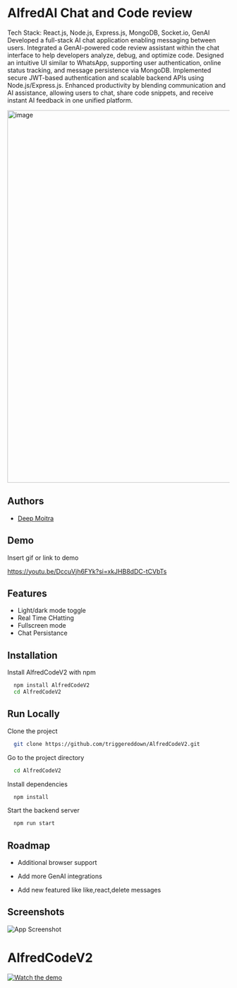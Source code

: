 
# AlfredAI Chat and Code review
Tech Stack: React.js, Node.js, Express.js, MongoDB, Socket.io, GenAI
Developed a full-stack AI chat application enabling messaging between users.
Integrated a GenAI-powered code review assistant within the chat interface to help developers analyze, debug, and optimize code.
Designed an intuitive UI similar to WhatsApp, supporting user authentication, online status tracking, and message persistence via MongoDB.
Implemented secure JWT-based authentication and scalable backend APIs using Node.js/Express.js.
Enhanced productivity by blending communication and AI assistance, allowing users to chat, share code snippets, and receive instant AI feedback in one unified platform.

<img width="1510" height="842" alt="image" src="https://github.com/user-attachments/assets/13258493-be74-460a-84d5-4197aea9f1ef" />

## Authors

- [Deep Moitra](https://github.com/triggereddown)


## Demo

Insert gif or link to demo

https://youtu.be/DccuVjh6FYk?si=xkJHB8dDC-tCVbTs
## Features

- Light/dark mode toggle
- Real Time CHatting
- Fullscreen mode
- Chat Persistance


## Installation

Install AlfredCodeV2 with npm

```bash
  npm install AlfredCodeV2
  cd AlfredCodeV2
```
    
## Run Locally

Clone the project

```bash
  git clone https://github.com/triggereddown/AlfredCodeV2.git
```

Go to the project directory

```bash
  cd AlfredCodeV2
```

Install dependencies

```bash
  npm install
```

Start the backend server

```bash
  npm run start
```


## Roadmap

- Additional browser support

- Add more GenAI integrations

- Add new featured like like,react,delete messages


## Screenshots

![App Screenshot](https://via.placeholder.com/468x300?text=App+Screenshot+Here)


# AlfredCodeV2  
[![Watch the demo](https://img.youtube.com/vi/DccuVjh6FYk/0.jpg)](https://www.youtube.com/watch?v=DccuVjh6FYk)


 
 




